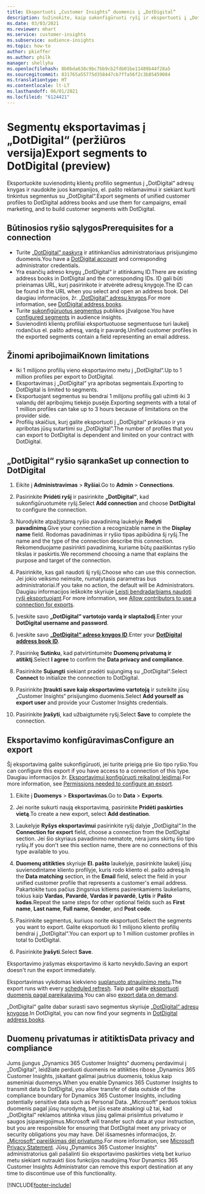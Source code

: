 ```yaml
---
title: Eksportuoti „Customer Insights“ duomenis į „DotDigital“
description: Sužinokite, kaip sukonfigūruoti ryšį ir eksportuoti į „DotDigital“.
ms.date: 03/03/2021
ms.reviewer: mhart
ms.service: customer-insights
ms.subservice: audience-insights
ms.topic: how-to
author: pkieffer
ms.author: philk
manager: shellyha
ms.openlocfilehash: 8b0bda638c9bc7bb9cb2fdb01be11489b44f28a5
ms.sourcegitcommit: 831765a55775d358447cb7ffa56f2c3b85459084
ms.translationtype: HT
ms.contentlocale: lt-LT
ms.lasthandoff: 06/01/2021
ms.locfileid: "6124421"
---
```

# <a name="export-segments-to-dotdigital-preview"></a><span data-ttu-id="ec8a4-103">Segmentų eksportavimas į „DotDigital“ (peržiūros versija)</span><span class="sxs-lookup"><span data-stu-id="ec8a4-103">Export segments to DotDigital (preview)</span></span>

<span data-ttu-id="ec8a4-104">Eksportuokite suvienodintų klientų profilio segmentus į „DotDigital“ adresų knygas ir naudokite juos kampanijos, el. pašto reklamavimui ir siekiant kurti tinkintus segmentus su „DotDigital“.</span><span class="sxs-lookup"><span data-stu-id="ec8a4-104">Export segments of unified customer profiles to DotDigital address books and use them for campaigns, email marketing, and to build customer segments with DotDigital.</span></span> 

## <a name="prerequisites-for-a-connection"></a><span data-ttu-id="ec8a4-105">Būtinosios ryšio sąlygos</span><span class="sxs-lookup"><span data-stu-id="ec8a4-105">Prerequisites for a connection</span></span>

-   <span data-ttu-id="ec8a4-106">Turite [„DotDigital“ paskyrą](https://dotdigital.com/) ir atitinkančius administratoriaus prisijungimo duomenis.</span><span class="sxs-lookup"><span data-stu-id="ec8a4-106">You have a [DotDigital account](https://dotdigital.com/) and corresponding administrator credentials.</span></span>
-   <span data-ttu-id="ec8a4-107">Yra esančių adreso knygų „DotDigital“ ir atitinkamų ID.</span><span class="sxs-lookup"><span data-stu-id="ec8a4-107">There are existing address books in DotDigital and the corresponding IDs.</span></span> <span data-ttu-id="ec8a4-108">ID gali būti prieinamas URL, kurį pasirinkote ir atvėrėte adresų knygoje.</span><span class="sxs-lookup"><span data-stu-id="ec8a4-108">The ID can be found in the URL when you select and open an address book.</span></span> <span data-ttu-id="ec8a4-109">Dėl daugiau informacijos, žr. [„DotDigital“ adresų knygos](https://support.dotdigital.com/hc/articles/212211968-Creating-an-address-book).</span><span class="sxs-lookup"><span data-stu-id="ec8a4-109">For more information, see [DotDigital address books](https://support.dotdigital.com/hc/articles/212211968-Creating-an-address-book).</span></span>
-   <span data-ttu-id="ec8a4-110">Turite [sukonfigūruotus segmentus](segments.md) publikos įžvalgose.</span><span class="sxs-lookup"><span data-stu-id="ec8a4-110">You have [configured segments](segments.md) in audience insights.</span></span>
-   <span data-ttu-id="ec8a4-111">Suvienodinti klientų profiliai eksportuotuose segmentuose turi laukelį rodančius el. pašto adresą, vardą ir pavardę.</span><span class="sxs-lookup"><span data-stu-id="ec8a4-111">Unified customer profiles in the exported segments contain a field representing an email address.</span></span>

## <a name="known-limitations"></a><span data-ttu-id="ec8a4-112">Žinomi apribojimai</span><span class="sxs-lookup"><span data-stu-id="ec8a4-112">Known limitations</span></span>

- <span data-ttu-id="ec8a4-113">Iki 1 milijono profilių vieno eksportavimo metu į „DotDigital“.</span><span class="sxs-lookup"><span data-stu-id="ec8a4-113">Up to 1 million profiles per export to DotDigital.</span></span>
- <span data-ttu-id="ec8a4-114">Eksportavimas į „DotDigital“ yra apribotas segmentais.</span><span class="sxs-lookup"><span data-stu-id="ec8a4-114">Exporting to DotDigital is limited to segments.</span></span>
- <span data-ttu-id="ec8a4-115">Eksportuojant segmentus su bendrai 1 milijonu profilių gali užimti iki 3 valandų dėl apribojimų tiekėjo pusėje.</span><span class="sxs-lookup"><span data-stu-id="ec8a4-115">Exporting segments with a total of 1 million profiles can take up to 3 hours because of limitations on the provider side.</span></span> 
- <span data-ttu-id="ec8a4-116">Profilių skaičius, kurį galite eksportuoti į „DotDigital“ priklauso ir yra apribotas jūsų sutartimi su „DotDigital“.</span><span class="sxs-lookup"><span data-stu-id="ec8a4-116">The number of profiles that you can export to DotDigital is dependent and limited on your contract with DotDigital.</span></span>

## <a name="set-up-connection-to-dotdigital"></a><span data-ttu-id="ec8a4-117">„DotDigital“ ryšio sąranka</span><span class="sxs-lookup"><span data-stu-id="ec8a4-117">Set up connection to DotDigital</span></span>

1. <span data-ttu-id="ec8a4-118">Eikite į **Administravimas** > **Ryšiai**.</span><span class="sxs-lookup"><span data-stu-id="ec8a4-118">Go to **Admin** > **Connections**.</span></span>

1. <span data-ttu-id="ec8a4-119">Pasirinkite **Pridėti ryšį** ir pasirinkite **„DotDigital“**, kad sukonfigūruotumėte ryšį.</span><span class="sxs-lookup"><span data-stu-id="ec8a4-119">Select **Add connection** and choose **DotDigital** to configure the connection.</span></span>

1. <span data-ttu-id="ec8a4-120">Nurodykite atpažįstamą ryšio pavadinimą laukelyje **Rodyti pavadinimą**.</span><span class="sxs-lookup"><span data-stu-id="ec8a4-120">Give your connection a recognizable name in the **Display name** field.</span></span> <span data-ttu-id="ec8a4-121">Rodomas pavadinimas ir ryšio tipas apibūdina šį ryšį.</span><span class="sxs-lookup"><span data-stu-id="ec8a4-121">The name and the type of the connection describe this connection.</span></span> <span data-ttu-id="ec8a4-122">Rekomenduojame pasirinkti pavadinimą, kuriame būtų paaiškintas ryšio tikslas ir paskirtis.</span><span class="sxs-lookup"><span data-stu-id="ec8a4-122">We recommend choosing a name that explains the purpose and target of the connection.</span></span>

1. <span data-ttu-id="ec8a4-123">Pasirinkite, kas gali naudoti šį ryšį.</span><span class="sxs-lookup"><span data-stu-id="ec8a4-123">Choose who can use this connection.</span></span> <span data-ttu-id="ec8a4-124">Jei jokio veiksmo neimsite, numatytasis parametras bus administratoriai.</span><span class="sxs-lookup"><span data-stu-id="ec8a4-124">If you take no action, the default will be Administrators.</span></span> <span data-ttu-id="ec8a4-125">Daugiau informacijos ieškokite skyriuje [Leisti bendradarbiams naudoti ryšį eksportuojant](connections.md#allow-contributors-to-use-a-connection-for-exports).</span><span class="sxs-lookup"><span data-stu-id="ec8a4-125">For more information, see [Allow contributors to use a connection for exports](connections.md#allow-contributors-to-use-a-connection-for-exports).</span></span>

1. <span data-ttu-id="ec8a4-126">Įveskite savo **„DotDigital“ vartotojo vardą ir slaptažodį**.</span><span class="sxs-lookup"><span data-stu-id="ec8a4-126">Enter your **DotDigital username and password**.</span></span>

1. <span data-ttu-id="ec8a4-127">Įveskite savo **[„DotDigital“ adreso knygos ID](https://support.dotdigital.com/hc/articles/212211968-Creating-an-address-book)**.</span><span class="sxs-lookup"><span data-stu-id="ec8a4-127">Enter your **[DotDigital address book ID](https://support.dotdigital.com/hc/articles/212211968-Creating-an-address-book)**.</span></span>

1. <span data-ttu-id="ec8a4-128">Pasirinkę **Sutinku**, kad patvirtintumėte **Duomenų privatumą ir atitiktį**.</span><span class="sxs-lookup"><span data-stu-id="ec8a4-128">Select **I agree** to confirm the **Data privacy and compliance**.</span></span>

1. <span data-ttu-id="ec8a4-129">Pasirinkite **Sujungti** siekiant pradėti sujungimą su „DotDigital“.</span><span class="sxs-lookup"><span data-stu-id="ec8a4-129">Select **Connect** to initialize the connection to DotDigital.</span></span>

1. <span data-ttu-id="ec8a4-130">Pasirinkite **Įtraukti save kaip eksportavimo vartotoją** ir suteikite jūsų „Customer Insights“ prisijungimo duomenis.</span><span class="sxs-lookup"><span data-stu-id="ec8a4-130">Select **Add yourself as export user** and provide your Customer Insights credentials.</span></span>

1. <span data-ttu-id="ec8a4-131">Pasirinkite **Įrašyti**, kad užbaigtumėte ryšį.</span><span class="sxs-lookup"><span data-stu-id="ec8a4-131">Select **Save** to complete the connection.</span></span> 

## <a name="configure-an-export"></a><span data-ttu-id="ec8a4-132">Eksportavimo konfigūravimas</span><span class="sxs-lookup"><span data-stu-id="ec8a4-132">Configure an export</span></span>

<span data-ttu-id="ec8a4-133">Šį eksportavimą galite sukonfigūruoti, jei turite prieigą prie šio tipo ryšio.</span><span class="sxs-lookup"><span data-stu-id="ec8a4-133">You can configure this export if you have access to a connection of this type.</span></span> <span data-ttu-id="ec8a4-134">Daugiau informacijos žr. [Eksportavimui konfigūruoti reikalingi leidimai](export-destinations.md#set-up-a-new-export).</span><span class="sxs-lookup"><span data-stu-id="ec8a4-134">For more information, see [Permissions needed to configure an export](export-destinations.md#set-up-a-new-export).</span></span>

1. <span data-ttu-id="ec8a4-135">Eikite į **Duomenys** > **Eksportavimas**.</span><span class="sxs-lookup"><span data-stu-id="ec8a4-135">Go to **Data** > **Exports**.</span></span>

1. <span data-ttu-id="ec8a4-136">Jei norite sukurti naują eksportavimą, pasirinkite **Pridėti paskirties vietą**.</span><span class="sxs-lookup"><span data-stu-id="ec8a4-136">To create a new export, select **Add destination**.</span></span>

1. <span data-ttu-id="ec8a4-137">Laukelyje **Ryšys eksportavimui** pasirinkite ryšį dalyje „DotDigital“.</span><span class="sxs-lookup"><span data-stu-id="ec8a4-137">In the **Connection for export** field, choose a connection from the DotDigital section.</span></span> <span data-ttu-id="ec8a4-138">Jei šio skyriaus pavadinimo nematote, nėra jums skirtų šio tipo ryšių.</span><span class="sxs-lookup"><span data-stu-id="ec8a4-138">If you don't see this section name, there are no connections of this type available to you.</span></span>


1. <span data-ttu-id="ec8a4-139">**Duomenų atitikties** skyriuje **El. pašto** laukelyje, pasirinkite laukelį jūsų suvienodintame kliento profilyje, kuris rodo kliento el. pašto adresą.</span><span class="sxs-lookup"><span data-stu-id="ec8a4-139">In the **Data matching** section, in the **Email** field, select the field in your unified customer profile that represents a customer's email address.</span></span> <span data-ttu-id="ec8a4-140">Pakartokite tuos pačius žingsnius kitiems pasirenkamiems laukeliams, tokius kaip **Vardas**, **Pavardė**, **Vardas ir pavardė**, **Lytis** ir **Pašto kodas**.</span><span class="sxs-lookup"><span data-stu-id="ec8a4-140">Repeat the same steps for other optional fields such as **First name**, **Last name**, **Full name**, **Gender**, and **Post code**.</span></span>

1. <span data-ttu-id="ec8a4-141">Pasirinkite segmentus, kuriuos norite eksportuoti.</span><span class="sxs-lookup"><span data-stu-id="ec8a4-141">Select the segments you want to export.</span></span> <span data-ttu-id="ec8a4-142">Galite eksportuoti iki 1 milijono kliento profilių bendrai į „DotDigital“.</span><span class="sxs-lookup"><span data-stu-id="ec8a4-142">You can export up to 1 million customer profiles in total to DotDigital.</span></span>

1. <span data-ttu-id="ec8a4-143">Pasirinkite **Įrašyti**.</span><span class="sxs-lookup"><span data-stu-id="ec8a4-143">Select **Save**.</span></span>

<span data-ttu-id="ec8a4-144">Eksportavimo įrašymas eksportavimo iš karto nevykdo.</span><span class="sxs-lookup"><span data-stu-id="ec8a4-144">Saving an export doesn't run the export immediately.</span></span>

<span data-ttu-id="ec8a4-145">Eksportavimas vykdomas kiekvieno [suplanuoto atnaujinimo metu](system.md#schedule-tab).</span><span class="sxs-lookup"><span data-stu-id="ec8a4-145">The export runs with every [scheduled refresh](system.md#schedule-tab).</span></span> <span data-ttu-id="ec8a4-146">Taip pat galite [eksportuoti duomenis pagal pareikalavimą](export-destinations.md#run-exports-on-demand).</span><span class="sxs-lookup"><span data-stu-id="ec8a4-146">You can also [export data on demand](export-destinations.md#run-exports-on-demand).</span></span> 
 
<span data-ttu-id="ec8a4-147">„DotDigital“ galite dabar surasti savo segmentus skyriuje [„DotDigital“ adresų knygose](https://support.dotdigital.com/hc/articles/212211968-Creating-an-address-book).</span><span class="sxs-lookup"><span data-stu-id="ec8a4-147">In DotDigital, you can now find your segments in [DotDigital address books](https://support.dotdigital.com/hc/articles/212211968-Creating-an-address-book).</span></span>


## <a name="data-privacy-and-compliance"></a><span data-ttu-id="ec8a4-148">Duomenų privatumas ir atitiktis</span><span class="sxs-lookup"><span data-stu-id="ec8a4-148">Data privacy and compliance</span></span>

<span data-ttu-id="ec8a4-149">Jums įjungus „Dynamics 365 Customer Insights“ duomenų perdavimui į „DotDigital“, leidžiate perduoti duomenis ne atitikties ribose „Dynamics 365 Customer Insights, įskaitant galimai jautrius duomenis, tokius kaip asmeniniai duomenys.</span><span class="sxs-lookup"><span data-stu-id="ec8a4-149">When you enable Dynamics 365 Customer Insights to transmit data to DotDigital, you allow transfer of data outside of the compliance boundary for Dynamics 365 Customer Insights, including potentially sensitive data such as Personal Data.</span></span> <span data-ttu-id="ec8a4-150">„Microsoft“ perduos tokius duomenis pagal jūsų nurodymą, bet jūs esate atsakingi už tai, kad „DotDigital“ reklamos atitinka visus jūsų galimai prisiimtus privatumo ir saugos įsipareigojimus.</span><span class="sxs-lookup"><span data-stu-id="ec8a4-150">Microsoft will transfer such data at your instruction, but you are responsible for ensuring that DotDigital meet any privacy or security obligations you may have.</span></span> <span data-ttu-id="ec8a4-151">Dėl išsamesnės informacijos, žr. [„Microsoft“ pareiškimas dėl privatumo](https://go.microsoft.com/fwlink/?linkid=396732).</span><span class="sxs-lookup"><span data-stu-id="ec8a4-151">For more information, see [Microsoft Privacy Statement](https://go.microsoft.com/fwlink/?linkid=396732).</span></span>
<span data-ttu-id="ec8a4-152">Jūsų „Dynamics 365 Customer Insights“ administratorius gali pašalinti šio eksportavimo paskirties vietą bet kuriuo metu siekiant nutraukti šios funkcijos naudojimą.</span><span class="sxs-lookup"><span data-stu-id="ec8a4-152">Your Dynamics 365 Customer Insights Administrator can remove this export destination at any time to discontinue use of this functionality.</span></span>


[!INCLUDE[footer-include](../includes/footer-banner.md)]
